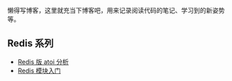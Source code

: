 懒得写博客，这里就充当下博客吧，用来记录阅读代码的笔记、学习到的新姿势等。

## Redis 系列

- [Redis 版 atoi 分析](https://github.com/lkk2003rty/notes/blob/master/redis_atoi.md)
- [Redis 模块入门](https://github.com/lkk2003rty/notes/blob/master/module_hello_world.md) 



